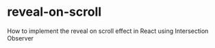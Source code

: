 # reveal-on-scroll
How to implement the reveal on scroll effect in React using Intersection Observer
